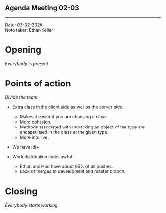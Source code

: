 ## Agenda Meeting 02-03

---

Date:           03-02-2020\
Note taker:     Ethan Keller

# Opening
*Everybody is present.*

# Points of action
*Divide the team.*
 - Extra class in the client side as well as the server side.
    - Makes it easier if you are changing a class.
    - More cohesion.
    - Methods associated with unpacking an object of the type are encapsulated in the class at the given type.
    - More intuitive.

 - We have ldl+
 - Work distribution looks awful
    - Ethan and Hao have about 95% of all pushes.
    - Lack of merges to development and master branch.

# Closing
*Everybody starts working*
